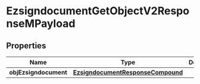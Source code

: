 

# EzsigndocumentGetObjectV2ResponseMPayload

## Properties

Name | Type | Description | Notes
------------ | ------------- | ------------- | -------------
**objEzsigndocument** | [**EzsigndocumentResponseCompound**](EzsigndocumentResponseCompound.md) |  | 




